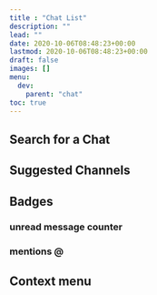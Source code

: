 ```yaml
---
title : "Chat List"
description: ""
lead: ""
date: 2020-10-06T08:48:23+00:00
lastmod: 2020-10-06T08:48:23+00:00
draft: false
images: []
menu:
  dev:
    parent: "chat"
toc: true
---
```


## Search for a Chat
## Suggested Channels
## Badges
### unread message counter
### mentions @
## Context menu
